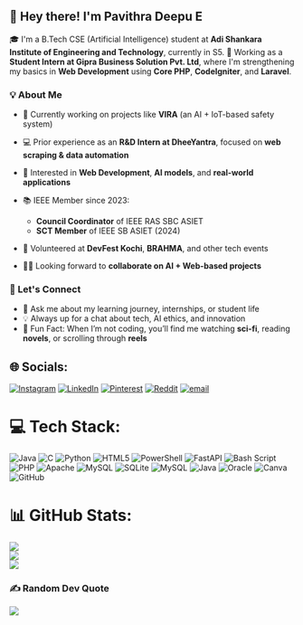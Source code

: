 ## 👋 Hey there! I'm Pavithra Deepu E

🎓 I'm a B.Tech CSE (Artificial Intelligence) student at **Adi Shankara Institute of Engineering and Technology**, currently in S5.
💼 Working as a **Student Intern at Gipra Business Solution Pvt. Ltd**, where I'm strengthening my basics in **Web Development** using **Core PHP**, **CodeIgniter**, and **Laravel**.


### 💡 About Me

* 🔭 Currently working on projects like **VIRA** (an AI + IoT-based safety system)
* 💻 Prior experience as an **R\&D Intern at DheeYantra**, focused on **web scraping & data automation**
* 🤖 Interested in **Web Development**, **AI models**, and **real-world applications**
* 📚 IEEE Member since 2023:

  * **Council Coordinator** of IEEE RAS SBC ASIET
  * **SCT Member** of IEEE SB ASIET (2024)
* 🙌 Volunteered at **DevFest Kochi**, **BRAHMA**, and other tech events
* 👩‍💻 Looking forward to **collaborate on AI + Web-based projects**



### 🤝 Let's Connect

* 💬 Ask me about my learning journey, internships, or student life
* 💡 Always up for a chat about tech, AI ethics, and innovation
* 📌 Fun Fact: When I’m not coding, you’ll find me watching **sci-fi**, reading **novels**, or scrolling through **reels**


## 🌐 Socials:
[![Instagram](https://img.shields.io/badge/Instagram-%23E4405F.svg?logo=Instagram&logoColor=white)](https://instagram.com/paviiithraaa._ ) [![LinkedIn](https://img.shields.io/badge/LinkedIn-%230077B5.svg?logo=linkedin&logoColor=white)](www.linkedin.com/in/pavithra-deepu-e) [![Pinterest](https://img.shields.io/badge/Pinterest-%23E60023.svg?logo=Pinterest&logoColor=white)](https://pinterest.com/PavithraDeepu) [![Reddit](https://img.shields.io/badge/Reddit-%23FF4500.svg?logo=Reddit&logoColor=white)](https://reddit.com/user/blahblahcom) [![email](https://img.shields.io/badge/Email-D14836?logo=gmail&logoColor=white)](mailto:pavithradeepuework@gmail.com) 

# 💻 Tech Stack:
![Java](https://img.shields.io/badge/java-%23ED8B00.svg?style=for-the-badge&logo=openjdk&logoColor=white) ![C](https://img.shields.io/badge/c-%2300599C.svg?style=for-the-badge&logo=c&logoColor=white) ![Python](https://img.shields.io/badge/python-3670A0?style=for-the-badge&logo=python&logoColor=ffdd54) ![HTML5](https://img.shields.io/badge/html5-%23E34F26.svg?style=for-the-badge&logo=html5&logoColor=white) ![PowerShell](https://img.shields.io/badge/PowerShell-%235391FE.svg?style=for-the-badge&logo=powershell&logoColor=white) ![FastAPI](https://img.shields.io/badge/FastAPI-005571?style=for-the-badge&logo=fastapi) ![Bash Script](https://img.shields.io/badge/bash_script-%23121011.svg?style=for-the-badge&logo=gnu-bash&logoColor=white) ![PHP](https://img.shields.io/badge/php-%23777BB4.svg?style=for-the-badge&logo=php&logoColor=white) ![Apache](https://img.shields.io/badge/apache-%23D42029.svg?style=for-the-badge&logo=apache&logoColor=white) ![MySQL](https://img.shields.io/badge/mysql-4479A1.svg?style=for-the-badge&logo=mysql&logoColor=white) ![SQLite](https://img.shields.io/badge/sqlite-%2307405e.svg?style=for-the-badge&logo=sqlite&logoColor=white) ![MySQL](https://img.shields.io/badge/mysql-4479A1.svg?style=for-the-badge&logo=mysql&logoColor=white) ![Java](https://img.shields.io/badge/java-%23ED8B00.svg?style=for-the-badge&logo=openjdk&logoColor=white) ![Oracle](https://img.shields.io/badge/Oracle-F80000?style=for-the-badge&logo=oracle&logoColor=white) ![Canva](https://img.shields.io/badge/Canva-%2300C4CC.svg?style=for-the-badge&logo=Canva&logoColor=white) ![GitHub](https://img.shields.io/badge/github-%23121011.svg?style=for-the-badge&logo=github&logoColor=white)
# 📊 GitHub Stats:
![](https://github-readme-stats.vercel.app/api?username=pavithradeepue&theme=dark&hide_border=false&include_all_commits=false&count_private=false)<br/>
![](https://nirzak-streak-stats.vercel.app/?user=pavithradeepue&theme=dark&hide_border=false)<br/>
![](https://github-readme-stats.vercel.app/api/top-langs/?username=pavithradeepue&theme=dark&hide_border=false&include_all_commits=false&count_private=false&layout=compact)

### ✍️ Random Dev Quote
![](https://quotes-github-readme.vercel.app/api?type=vetical&theme=radical)


<!-- Proudly created with GPRM ( https://gprm.itsvg.in ) -->
